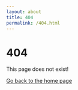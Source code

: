 ```yaml
---
layout: about
title: 404
permalink: /404.html
---
```


# 404

This page does not exist!

[Go back to the home page](/)
